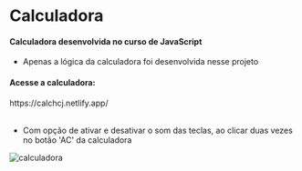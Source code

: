 # Calculadora

#### Calculadora desenvolvida no curso de JavaScript

 - Apenas a lógica da calculadora foi desenvolvida nesse projeto

<h4>Acesse a calculadora:</h4>
https://calchcj.netlify.app/

<br>
<br>

 - Com opção de ativar e desativar o som das teclas, ao clicar duas vezes no botão 'AC' da calculadora

![calculadora](https://user-images.githubusercontent.com/79412195/211177487-02bbcf10-364d-4b34-bfa2-4a017ab6045b.png)
